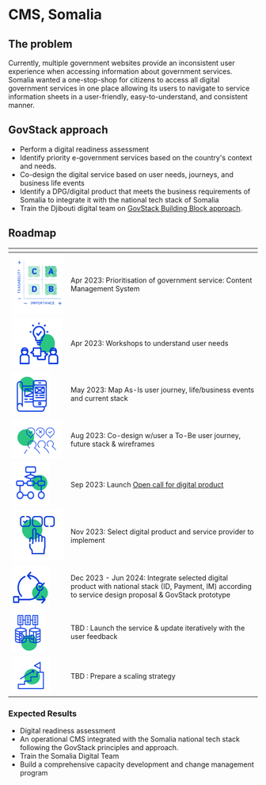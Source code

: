 # CMS, Somalia

## The problem

Currently, multiple government websites provide an inconsistent user experience when accessing information about government services. Somalia wanted a one-stop-shop for citizens to access all digital government services in one place allowing its users to navigate to service information sheets in a user-friendly, easy-to-understand, and consistent manner.

## GovStack approach

* Perform a digital readiness assessment
* Identify priority e-government services based on the country's context and needs.
* Co-design the digital service based on user needs, journeys, and business life events
* Identify a DPG/digital product that meets the business requirements of Somalia to integrate it with the national tech stack of Somalia
* Train the Djibouti digital team on [GovStack Building Block approach](https://govstack.gitbook.io/implementation-playbook/govstack-implementation-playbook/2-description/building-block-approach).

## Roadmap

<table><thead><tr><th width="105"></th><th></th></tr></thead><tbody><tr><td><img src="../../.gitbook/assets/Screenshot_2023-03-28_170152-removebg-preview.png" alt=""></td><td>Apr 2023: Prioritisation of government service: Content Management System</td></tr><tr><td><img src="../../.gitbook/assets/image (7) (1).png" alt=""></td><td>Apr 2023: Workshops to understand user needs</td></tr><tr><td><img src="../../.gitbook/assets/image (11) (1).png" alt=""></td><td>May 2023: Map As-Is user journey, life/business events and current stack</td></tr><tr><td><img src="../../.gitbook/assets/image (16) (1).png" alt=""></td><td>Aug 2023: Co-design w/user a To-Be user journey, future stack &#x26; wireframes</td></tr><tr><td><img src="../../.gitbook/assets/image (8) (1).png" alt=""></td><td>Sep 2023: Launch <a href="https://www.leverist.de/en/app/opportunities/call-for-digital-products-to-manage-issuance-of-construction-permits-in-djibouti-using-the-govstack-building-block-approach?force_preview=1">Open call for digital product</a></td></tr><tr><td><img src="../../.gitbook/assets/Untitled design.jpg" alt=""></td><td>Nov 2023: Select digital product and service provider to implement</td></tr><tr><td><img src="../../.gitbook/assets/image (9) (1).png" alt=""></td><td>Dec 2023 - Jun 2024: Integrate selected digital product with national stack (ID, Payment, IM) according to service design proposal &#x26; GovStack prototype</td></tr><tr><td><img src="../../.gitbook/assets/image (14) (1).png" alt=""></td><td>TBD : Launch the service &#x26; update iteratively with the user feedback</td></tr><tr><td><img src="../../.gitbook/assets/image (13) (1).png" alt=""></td><td>TBD : Prepare a scaling strategy</td></tr></tbody></table>

### Expected Results

* Digital readiness assessment&#x20;
* An operational CMS integrated with the Somalia national tech stack following the GovStack principles and approach.
* Train the Somalia Digital Team&#x20;
* Build a comprehensive capacity development and change management program
